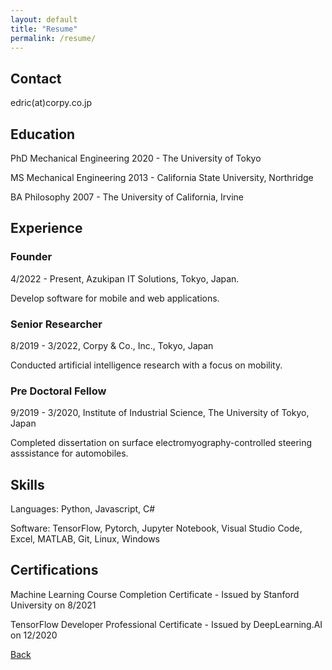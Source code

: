 ```yaml
---
layout: default
title: "Resume"
permalink: /resume/
---
```

## Contact
edric(at)corpy.co.jp

## Education
PhD Mechanical Engineering 2020 - The University of Tokyo

MS Mechanical Engineering 2013 - California State University, Northridge

BA Philosophy 2007 - The University of California, Irvine

## Experience

### Founder
4/2022 - Present, Azukipan IT Solutions, Tokyo, Japan.

Develop software for mobile and web applications.

### Senior Researcher
8/2019 - 3/2022, Corpy & Co., Inc., Tokyo, Japan

Conducted artificial intelligence research with a focus on mobility.

### Pre Doctoral Fellow
9/2019 - 3/2020, Institute of Industrial Science, The University of Tokyo, Japan

Completed dissertation on surface electromyography-controlled steering asssistance for automobiles.

## Skills
Languages: Python, Javascript, C#

Software: TensorFlow, Pytorch, Jupyter Notebook, Visual Studio Code, Excel, MATLAB, Git, Linux, Windows

## Certifications
Machine Learning Course Completion Certificate - Issued by Stanford University on 8/2021

TensorFlow Developer Professional Certificate - Issued by DeepLearning.AI on 12/2020

[Back](https://azukipan.github.io/edricjohnnacpil/)
